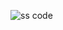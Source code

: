 ![ss code](https://user-images.githubusercontent.com/91939316/136049194-abdae959-e70e-44d5-a487-53f3f075b10e.JPG)
